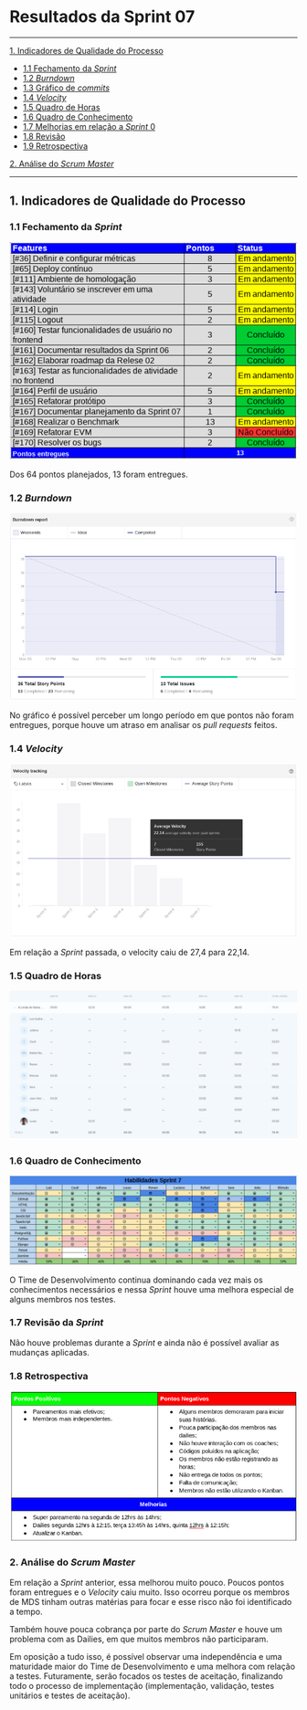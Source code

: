 # Resultados da Sprint 07
------

[1. Indicadores de Qualidade do Processo](#1-indicadores-de-qualidade-do-processo)

* [1.1 Fechamento da _Sprint_](#11-fechamento-da-sprint)
* [1.2 _Burndown_](#12-burndown)
* [1.3 Gráfico de _commits_](#13-grafico-de-commits)
* [1.4 _Velocity_](#14-velocity)
* [1.5 Quadro de Horas](#15-quadro-de-horas)
* [1.6 Quadro de Conhecimento](#16-quadro-de-conhecimento)
* [1.7 Melhorias em relação a _Sprint_ 0](#17-melhorias-em-relação-a-sprint-0)
* [1.8 Revisão](#18-revisao-da-sprint)
* [1.9 Retrospectiva](#19-retrospectiva)

[2. Análise do _Scrum Master_](#2-análise-do-scrum-master)  


------

## 1. Indicadores de Qualidade do Processo

### 1.1 Fechamento da _Sprint_
![](images/results_sprint7.png)

Dos 64 pontos planejados, 13 foram entregues.

### 1.2 _Burndown_

![](images/burndown_sprint7.png)

No gráfico é possível perceber um longo período em que pontos não foram entregues, porque houve um atraso em analisar os _pull requests_ feitos.

### 1.4 _Velocity_

![](images/velocity_sprint7.png)

Em relação a _Sprint_ passada, o velocity caiu de 27,4 para 22,14.

### 1.5 Quadro de Horas
![](images/timetable_sprint7.png)

### 1.6 Quadro de Conhecimento
![](images/knowledge_framework_sprint7.png)

O Time de Desenvolvimento continua dominando cada vez mais os conhecimentos necessários e nessa _Sprint_ houve uma melhora especial de alguns membros nos testes.

### 1.7 Revisão da _Sprint_

Não houve problemas durante a _Sprint_ e ainda não é possível avaliar as mudanças aplicadas.


### 1.8 Retrospectiva

![](images/retrospective_sprint7.png)

### 2. Análise do _Scrum Master_

Em relação a _Sprint_ anterior, essa melhorou muito pouco. Poucos pontos foram entregues e o _Velocity_ caiu muito. Isso ocorreu porque os membros de MDS tinham outras matérias para focar e esse risco não foi identificado a tempo.

Também houve pouca cobrança por parte do _Scrum Master_ e houve um problema com as Dailies, em que muitos membros não participaram.

Em oposição a tudo isso, é possível observar uma independência e uma maturidade maior do Time de Desenvolvimento e uma melhora com relação a testes. Futuramente, serão focados os testes de aceitação, finalizando todo o processo de implementação (implementação, validação, testes unitários e testes de aceitação).
